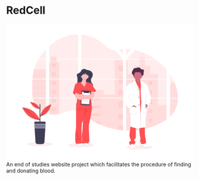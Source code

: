 # RedCell
<!-- <img src="web/Resources/Images/undraw_doctors_hwty.png" width="256" alt="RedCell"/> -->
<img src="web/Resources/Images/undraw_doctors_hwty.png" alt="RedCell"/>
An end of studies website project which facilitates the procedure of finding and donating blood.